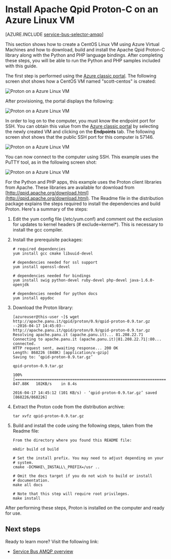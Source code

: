 <properties 
   pageTitle="How to install Apache Qpid Proton-C on a Linux VM | Microsoft Azure"
   description="How to create a CentOS Linux VM using Azure Virtual Machines and how to build and install the Apache Qpid Proton-C library."
   services="service-bus"
   documentationCenter="na"
   authors="sethmanheim"
   manager="timlt"
   editor="tysonn" /> 
<tags 
   ms.service="service-bus"
   ms.devlang="na"
   ms.topic="article"
   ms.tgt_pltfrm="na"
   ms.workload="na"
   ms.date="01/26/2016"
   ms.author="sethm" />

# Install Apache Qpid Proton-C on an Azure Linux VM

[AZURE.INCLUDE [service-bus-selector-amqp](../../includes/service-bus-selector-amqp.md)]

This section shows how to create a CentOS Linux VM using Azure Virtual Machines and how to download, build and install the Apache Qpid Proton-C library along with the Python and PHP language bindings. After completing these steps, you will be able to run the Python and PHP samples included with this guide.

The first step is performed using the [Azure classic portal][]. The following screen shot shows how a CentOS VM named "scott-centos" is created:

![Proton on a Azure Linux VM][0]

After provisioning, the portal displays the following:

![Proton on a Azure Linux VM][1]

In order to log on to the computer, you must know the endpoint port for SSH. You can obtain this value from the [Azure classic portal][] by selecting the newly created VM and clicking on the **Endpoints** tab. The following screen shot shows that the public SSH port for this computer is 57146.

![Proton on a Azure Linux VM][2]

You can now connect to the computer using SSH. This example uses the PuTTY tool, as in the following screen shot:

![Proton on a Azure Linux VM][3]

For the Python and PHP apps, this example uses the Proton client libraries from Apache. These libraries are available for download from [http://qpid.apache.org/download.html](http://qpid.apache.org/download.html). The Readme file in the distribution package explains the steps required to install the dependencies and build Proton. Here's a summary of the steps:

1.  Edit the yum config file (/etc/yum.conf) and comment out the exclusion for updates to kernel headers (\# exclude=kernel\*). This is necessary to install the gcc compiler.

2.  Install the prerequisite packages:

	```
	# required dependencies 
	yum install gcc cmake libuuid-devel
	
	# dependencies needed for ssl support
	yum install openssl-devel
	
	# dependencies needed for bindings
	yum install swig python-devel ruby-devel php-devel java-1.6.0-openjdk
	
	# dependencies needed for python docs
	yum install epydoc
	```

1.  Download the Proton library:

	```
	[azureuser@this-user ~]$ wget http://apache.panu.it/qpid/proton/0.9/qpid-proton-0.9.tar.gz
	--2016-04-17 14:45:03--  http://apache.panu.it/qpid/proton/0.9/qpid-proton-0.9.tar.gz
	Resolving apache.panu.it (apache.panu.it)... 81.208.22.71
	Connecting to apache.panu.it (apache.panu.it)|81.208.22.71|:80... connected.
	HTTP request sent, awaiting response... 200 OK
	Length: 868226 (848K) [application/x-gzip]
	Saving to: ‘qpid-proton-0.9.tar.gz’
	
	qpid-proton-0.9.tar.gz                               
	
	100%[====================================================================================================================>] 847.88K   102KB/s    in 8.4s    
	
	2016-04-17 14:45:12 (101 KB/s) - ‘qpid-proton-0.9.tar.gz’ saved [868226/868226]
	```

1.  Extract the Proton code from the distribution archive:

	```
	tar xvfz qpid-proton-0.9.tar.gz
	```

1.  Build and install the code using the following steps, taken from the Readme file:

	```
	From the directory where you found this README file:	
	
	mkdir build cd build
			
	# Set the install prefix. You may need to adjust depending on your		
	# system.		
	cmake -DCMAKE\_INSTALL\_PREFIX=/usr ..
			
	# Omit the docs target if you do not wish to build or install		
	# documentation.		
	make all docs
			
	# Note that this step will require root privileges.		
	make install
	```

After performing these steps, Proton is installed on the computer and ready for use.

## Next steps

Ready to learn more? Visit the following link:

- [Service Bus AMQP overview][]

[Service Bus AMQP overview]: service-bus-amqp-overview.md
[0]: ./media/service-bus-amqp-apache/amqp-apache-1.png
[1]: ./media/service-bus-amqp-apache/amqp-apache-2.png
[2]: ./media/service-bus-amqp-apache/amqp-apache-3.png
[3]: ./media/service-bus-amqp-apache/amqp-apache-4.png

[Azure classic portal]: http://manage.windowsazure.com


